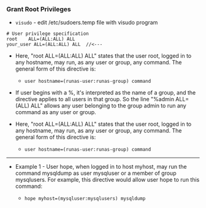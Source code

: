 ### Grant Root Privileges

* `visudo` - edit /etc/sudoers.temp file with visudo program

```
# User privilege specification
root    ALL=(ALL:ALL) ALL
your_user ALL=(ALL:ALL) ALL  //<---

```
* Here, "root ALL=(ALL:ALL) ALL" states that the user root, logged in to any hostname, may run, as any user or group, any command. The general form of this directive is:

	* ` user hostname=(runas-user:runas-group) command `

* If user begins with a %, it's interpreted as the name of a group, and the directive applies to all users in that group. So the line "%admin ALL=(ALL) ALL" allows any user belonging to the group admin to run any command as any user or group.

* Here, "root ALL=(ALL:ALL) ALL" states that the user root, logged in to any hostname, may run, as any user or group, any command. The general form of this directive is:
	* `user hostname=(runas-user:runas-group) command`

---
* Example 1 - User hope, when logged in to host myhost, may run the command mysqldump as user mysqluser or a member of group mysqlusers. For example, this directive would allow user hope to run this command:

	* `hope myhost=(mysqluser:mysqlusers) mysqldump`




